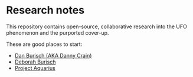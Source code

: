# Research notes

This repository contains open-source, collaborative research into the UFO phenomenon and the purported cover-up.

These are good places to start:

- [Dan Burisch (AKA Danny Crain)](people/burisch_dan.md)
- [Deborah Burisch](people/burisch_deborah.md)
- [Project Aquarius](projects/aquarius.md)
